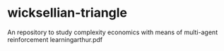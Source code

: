 # wicksellian-triangle

An repository to study complexity economics with means of multi-agent reinforcement learningarthur.pdf 
